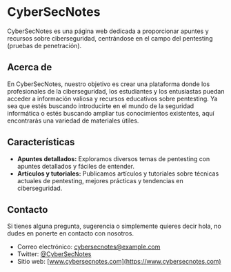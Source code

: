 # CyberSecNotes

CyberSecNotes es una página web dedicada a proporcionar apuntes y recursos sobre ciberseguridad, centrándose en el campo del pentesting (pruebas de penetración).

## Acerca de

En CyberSecNotes, nuestro objetivo es crear una plataforma donde los profesionales de la ciberseguridad, los estudiantes y los entusiastas puedan acceder a información valiosa y recursos educativos sobre pentesting. Ya sea que estés buscando introducirte en el mundo de la seguridad informática o estés buscando ampliar tus conocimientos existentes, aquí encontrarás una variedad de materiales útiles.

## Características

- **Apuntes detallados:** Exploramos diversos temas de pentesting con apuntes detallados y fáciles de entender.
- **Artículos y tutoriales:** Publicamos artículos y tutoriales sobre técnicas actuales de pentesting, mejores prácticas y tendencias en ciberseguridad.

## Contacto

Si tienes alguna pregunta, sugerencia o simplemente quieres decir hola, no dudes en ponerte en contacto con nosotros.

- Correo electrónico: cybersecnotes@example.com
- Twitter: [@CyberSecNotes](https://twitter.com/CyberSecNotes)
- Sitio web: [www.cybersecnotes.com](https://www.cybersecnotes.com)